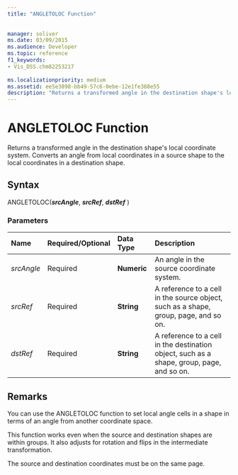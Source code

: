 ```yaml
---
title: "ANGLETOLOC Function"
 
 
manager: soliver
ms.date: 03/09/2015
ms.audience: Developer
ms.topic: reference
f1_keywords:
- Vis_DSS.chm82253217
 
ms.localizationpriority: medium
ms.assetid: ee5e3898-bb49-57c6-0ebe-12e1fe388e55
description: "Returns a transformed angle in the destination shape's local coordinate system. Converts an angle from local coordinates in a source shape to the local coordinates in a destination shape."
---
```


# ANGLETOLOC Function

Returns a transformed angle in the destination shape's local coordinate system. Converts an angle from local coordinates in a source shape to the local coordinates in a destination shape. 
  
## Syntax

ANGLETOLOC(***srcAngle***, ***srcRef***, ***dstRef*** ) 
  
### Parameters

|**Name**|**Required/Optional**|**Data Type**|**Description**|
|:-----|:-----|:-----|:-----|
| _srcAngle_ <br/> |Required  <br/> |**Numeric** <br/> |An angle in the source coordinate system.  <br/> |
| _srcRef_ <br/> |Required  <br/> |**String** <br/> | A reference to a cell in the source object, such as a shape, group, page, and so on.  <br/> |
| _dstRef_ <br/> |Required  <br/> |**String** <br/> |A reference to a cell in the destination object, such as a shape, group, page, and so on.  <br/> |
   
## Remarks

You can use the ANGLETOLOC function to set local angle cells in a shape in terms of an angle from another coordinate space.
  
This function works even when the source and destination shapes are within groups. It also adjusts for rotation and flips in the intermediate transformation.
  
The source and destination coordinates must be on the same page.
  

